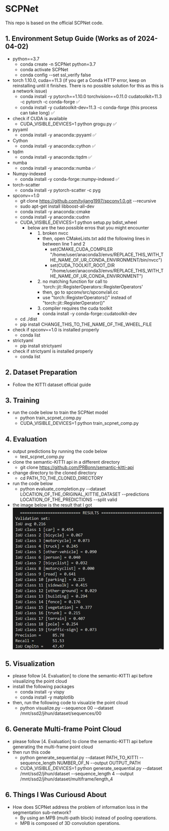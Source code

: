 # SCPNet
This repo is based on the official SCPNet code.


## 1. Environment Setup Guide (Works as of 2024-04-02)
- python==3.7
    - conda create -n SCPNet python=3.7
    - conda activate SCPNet
    - conda config --set ssl_verify false
- torch 1.10.0, cuda==11.3 (if you get a Conda HTTP error, keep on reinstalling until it finishes. There is no possible solution for this as this is a network issue)
    - conda install -y pytorch==1.10.0 torchvision==0.11.0 cudatoolkit=11.3 -c pytorch -c conda-forge ✅
    - conda install -y cudatoolkit-dev=11.3 -c conda-forge (this process can take long) ✅
- check if CUDA is available
    - CUDA_VISIBLE_DEVICES=1 python grogu.py ✅
- pyyaml
    - conda install -y anaconda::pyyaml ✅
- Cython
    - conda install -y anaconda::cython ✅
- tqdm
    - conda install -y anaconda::tqdm ✅
- numba
    - conda install -y anaconda::numba ✅
- Numpy-indexed
    - conda install -y conda-forge::numpy-indexed ✅
- torch-scatter
    - conda install -y pytorch-scatter -c pyg
- spconv==1.0
    - git clone https://github.com/tyjiang1997/spconv1.0.git --recursive
    - sudo apt-get install libboost-all-dev
    - conda install -y anaconda::cmake
    - conda install -y anaconda::cudnn
    - CUDA_VISIBLE_DEVICES=1 python setup.py bdist_wheel
        - below are the two possible erros that you might encounter
            - 1. broken nvcc
                - then, open CMakeLists.txt add the following lines in between line 1 and 2
                    - set(CMAKE_CUDA_COMPILER "/home/user/anaconda3/envs/REPLACE_THIS_WITH_THE_NAME_OF_UR_CONDA_ENVIRONMENT/bin/nvcc")
                    - set(CUDA_TOOLKIT_ROOT_DIR "/home/user/anaconda3/envs/REPLACE_THIS_WITH_THE_NAME_OF_UR_CONDA_ENVIRONMENT")
            - 2. no matching function for call to 'torch::jit::RegisterOperators::RegisterOperators'
                - then, go to spconv/src/spconv/all.cc
                - use "torch::RegisterOperators()" instead of "torch::jit::RegisterOperator()"
            - 3. compiler requires the cuda toolkit
                - conda install -y conda-forge::cudatoolkit-dev
    - cd ./dist
    - pip install CHANGE_THIS_TO_THE_NAME_OF_THE_WHEEL_FILE
- check if spconv==1.0 is installed properly
    - conda list
- strictyaml
    - pip install strictyaml
- check if strictyaml is installed properly
    - conda list


## 2. Dataset Preparation
- Follow the KITTI dataset official guide


## 3. Training
- run the code below to train the SCPNet model
    - python train_scpnet_comp.py
    - CUDA_VISIBLE_DEVICES=1 python train_scpnet_comp.py


## 4. Evaluation
- output predictions by running the code below
    - test_scpnet_comp.py
- clone the semantic-KITTI api in a different directory
    - git clone https://github.com/PRBonn/semantic-kitti-api
- change directory to the cloned directory
    - cd PATH_TO_THE_CLONED_DIRECTORY
- run the code below
    - python evaluate_completion.py --dataset LOCATION_OF_THE_ORIGINAL_KITTIE_DATASET --predictions LOCATION_OF_THE_PREDICTIONS --split valid
- the image below is the result that I got
![alt text](image.png)

## 5. Visualization
- please follow [4. Evaluation] to clone the semantic-KITTI api before visualizing the point cloud
- install the following packages
    - conda install -y vispy
    - conda install -y matplotlib
- then, run the following code to visualzie the point cloud
    - python visualize.py --sequence 00 --dataset /mnt/ssd2/jihun/dataset/sequences/00

## 6. Generate Multi-frame Point Cloud
- please follow [4. Evaluation] to clone the semantic-KITTI api before generating the multi-frame point cloud
- then run this code
    - python generate_sequential.py --dataset PATH_TO_KITTI --sequence_length NUMBER_OF_N --output OUTPUT_PATH
    - CUDA_VISIBLE_DEVICES=1 python generate_sequential.py --dataset /mnt/ssd2/jihun/dataset --sequence_length 4 --output /mnt/ssd2/jihun/dataset/multiframe/length_4

## 6. Things I Was Curiousd About
- How does SCPNet address the problem of information loss in the segmentation sub-network?
    - By using an MPB (multi-path block) instead of pooling operations.
    - MPB is composed of 3D convolution operations.
